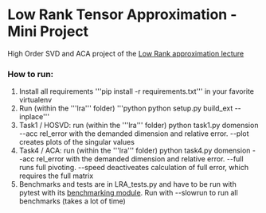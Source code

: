 # Low Rank Tensor Approximation - Mini Project
High Order SVD and ACA project of the [Low Rank approximation lecture](https://www5.in.tum.de/wiki/index.php/Low_Rank_Approximation)

### How to run:
1. Install all requirements '''pip install -r requirements.txt''' in your favorite virtualenv
2. Run (within the '''lra''' folder) '''python python setup.py build_ext --inplace'''
3. Task1 / HOSVD: run (within the '''lra''' folder) python task1.py domension --acc rel_error with the demanded dimension and relative error. --plot creates plots of the singular values
4. Task4 / ACA: run (within the '''lra''' folder) python task4.py domension --acc rel_error with the demanded dimension and relative error. --full runs full pivoting. --speed deactiveates calculation of full error, which requires the full matrix 
5. Benchmarks and tests are in LRA_tests.py and have to be run with pytest with its [benchmarking module](https://github.com/ionelmc/pytest-benchmark). Run with --slowrun to run all benchmarks (takes a lot of time)
